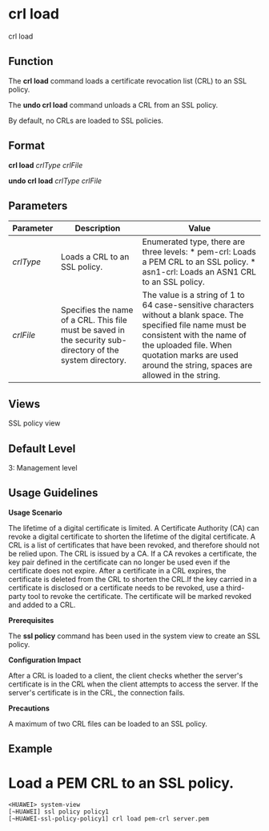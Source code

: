 crl load
========

crl load

Function
--------



The **crl load** command loads a certificate revocation list (CRL) to an SSL policy.

The **undo crl load** command unloads a CRL from an SSL policy.



By default, no CRLs are loaded to SSL policies.


Format
------

**crl load** *crlType* *crlFile*

**undo crl load** *crlType* *crlFile*


Parameters
----------

| Parameter | Description | Value |
| --- | --- | --- |
| *crlType* | Loads a CRL to an SSL policy. | Enumerated type, there are three levels:   * pem-crl: Loads a PEM CRL to an SSL policy. * asn1-crl: Loads an ASN1 CRL to an SSL policy. |
| *crlFile* | Specifies the name of a CRL.  This file must be saved in the security sub-directory of the system directory. | The value is a string of 1 to 64 case-sensitive characters without a blank space.  The specified file name must be consistent with the name of the uploaded file.  When quotation marks are used around the string, spaces are allowed in the string. |



Views
-----

SSL policy view


Default Level
-------------

3: Management level


Usage Guidelines
----------------

**Usage Scenario**

The lifetime of a digital certificate is limited. A Certificate Authority (CA) can revoke a digital certificate to shorten the lifetime of the digital certificate. A CRL is a list of certificates that have been revoked, and therefore should not be relied upon. The CRL is issued by a CA. If a CA revokes a certificate, the key pair defined in the certificate can no longer be used even if the certificate does not expire. After a certificate in a CRL expires, the certificate is deleted from the CRL to shorten the CRL.If the key carried in a certificate is disclosed or a certificate needs to be revoked, use a third-party tool to revoke the certificate. The certificate will be marked revoked and added to a CRL.

**Prerequisites**

The **ssl policy** command has been used in the system view to create an SSL policy.

**Configuration Impact**

After a CRL is loaded to a client, the client checks whether the server's certificate is in the CRL when the client attempts to access the server. If the server's certificate is in the CRL, the connection fails.

**Precautions**

A maximum of two CRL files can be loaded to an SSL policy.


Example
-------

# Load a PEM CRL to an SSL policy.
```
<HUAWEI> system-view
[~HUAWEI] ssl policy policy1
[~HUAWEI-ssl-policy-policy1] crl load pem-crl server.pem

```